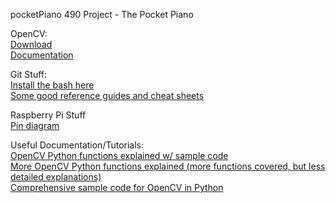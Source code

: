 pocketPiano
490 Project - The Pocket Piano
<p>
OpenCV:
<br>
<a href="http://opencv.org/downloads.html">Download</a> 
<br>
<a href="http://docs.opencv.org/2.4/doc/tutorials/introduction/table_of_content_introduction/table_of_content_introduction.html">Documentation</a>
</p>
<p>
Git Stuff:
<br>
<a href="https://git-scm.com/download/win">Install the bash here</a>
<br>
<a href="https://git-scm.com/docs">Some good reference guides and cheat sheets</a>
</p>
<p>
Raspberry Pi Stuff
<br>
<a href="http://www.megaleecher.net/sites/default/files/images/raspberry-pi-rev2-gpio-pinout.jpg">Pin diagram</a>
</p>
<p>
Useful Documentation/Tutorials:
<br>
<a href="http://docs.opencv.org/trunk/d2/d96/tutorial_py_table_of_contents_imgproc.html">OpenCV Python functions explained w/ sample code </a>
<br>
<a href="http://scipy.github.io/old-wiki/pages/Tentative_NumPy_Tutorial">More OpenCV Python functions explained (more functions covered, but less detailed explanations)</a>
<br>
<a href="http://scipy.github.io/old-wiki/pages/Numpy_Example_List">Comprehensive sample code for OpenCV in Python</a>
</p>
